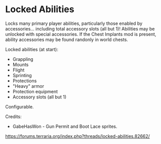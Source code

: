 # Locked Abilities

Locks many primary player abilities, particularly those enabled by accessories... including total accessory slots (all but 1)! Abilities may be unlocked with special accessories. If the Chest Implants mod is present, ability accessories may be found randonly in world chests.

Locked abilities (at start):
- Grappling
- Mounts
- Flight
- Sprinting
- Protections
- "Heavy" armor
- Protection equipment
- Accessory slots (all but 1)

Configurable.

Credits:
- GabeHasWon - Gun Permit and Boot Lace sprites.

https://forums.terraria.org/index.php?threads/locked-abilities.82662/
